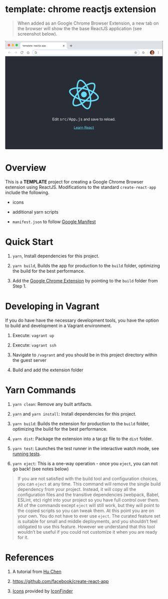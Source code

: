# template: chrome reactjs extension

> When added as an Google Chrome Browser Extension, a new tab on the browser will show the the base ReactJS application (see screenshot below).

![alt text](doc/template.png "Base reactjs application as a Chrome extension")

# Overview

This is a **TEMPLATE** project for creating a Google Chrome Browser extension using ReactJS. Modifications to the standard `create-react-app` include the following.

* icons

* additional yarn scripts

* `manifest.json` to follow <a href="https://developer.chrome.com/extensions/manifest">Google Manifest</a>

# Quick Start

1. `yarn`, Install dependencies for this project.

2. `yarn build`, Builds the app for production to the `build` folder, optimizing the build for the best performance.

3. Add the <a href="https://developer.chrome.com/extensions/getstarted">Google Chrome Extension</a> by pointing to the `build` folder from Step 1.

# Developing in Vagrant

If you do have have the necessary development tools, you have the option to build and development in a Vagrant environment.

1. Execute: `vagrant up`

2. Execute: `vagrant ssh`

3. Navigate to `/vagrant` and you should be in this project directory within the guest server

4. Build and add the extension folder

# Yarn Commands

1. `yarn clean`: Remove any built artifacts.

2. `yarn` and `yarn install`: Install dependencies for this project.

3. `yarn build`: Builds the extension for production to the `build` folder, optimizing the build for the best performance.

4. `yarn dist`: Package the extension into a tar.gz file to the `dist` folder.

5. `yarn test`: Launches the test runner in the interactive watch mode, see [running tests](https://facebook.github.io/create-react-app/docs/running-tests).

6. `yarn eject`: This is a one-way operation - once you `eject`, you can not go back! (see notes below)

> If you are not satisfied with the build tool and configuration choices, you can `eject` at any time. This command will remove the single build dependency from your project. Instead, it will copy all the configuration files and the transitive dependencies (webpack, Babel, ESLint, etc) right into your project so you have full control over them. All of the commands except `eject` will still work, but they will point to the copied scripts so you can tweak them. At this point you are on your own. You do not have to ever use `eject`. The curated feature set is suitable for small and middle deployments, and you shouldn’t feel obligated to use this feature. However we understand that this tool wouldn’t be useful if you could not customize it when you are ready for it.

# References

1. A tutorial from <a href="https://levelup.gitconnected.com/how-to-use-react-js-to-create-chrome-extension-in-5-minutes-2ddb11899815">Hu Chen</a>

2. https://github.com/facebook/create-react-app

3. <a href="https://www.iconfinder.com/iconsets/social-media-and-payment">Icons</a> provided by <a href="https://www.iconfinder.com/">IconFinder</a>
